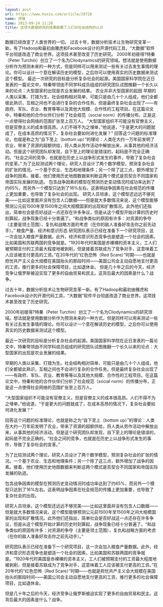 ```yaml
---
layout: post
url: https://www.huxiu.com/article/20728
name: 虎嗅
time: 2013-09-24 11:28
title: 这项大数据研究的成果颠覆了人们对社会结构的认识
---
```

数据已经改变了人类世界的一切。 过去十年，数据分析技术让生物研究变革一新。有了Hadoop和最初由雅虎和Facebook设计的开源代码工具，“大数据”软件平台彻底改造了商业世界。这项技术甚至改变了历史研究。 2000年初彼得?特秦（Peter Turchin）创立了一个名为Cliodynamics的研究领域。想法就是使用数据分析作为预测未来的一种方式，但是同样可以用来测试一些有关过去发生事情的理论。你可以设计一个意在解读历史的模型，之后你可以使用真实的历史数据来测试这个模型。 最近一次研究的目标是分析复杂社会的起源。美国国家科学院在近日发表的一篇论文中，特秦带领由不同学科成员组成的研究团队试图推翻一个长久以来的论点：大型国家的出现是农业发展的结果。 农业并非大型国家的起因 早期的人类以采集、打猎为生。社会结构相对简单，可能只是由几十个人组成，他们全都彼此熟识，互相之间也不会进行复杂的合作任务。但是最终复杂社会出现了——有政府、军队、农业、教育等等以及其他大规模、合作性的工程项目。在这篇论文中，特秦和他的合作伙伴们分析了社会规范（social norm）的传播分布，正是这一点使得社会网络的范围扩张至上百万人。 “大型国家组织不可能没有官僚主义，但是官僚主义的成本很高昂。人们不得不为之埋单，”他说道，“于是更大的问题就成了，在成本高昂的情况下，复杂社会要如何进化发展？” 回答这个问题的标准理论，也就是称之为“自下至上（bottom up）”的理论：人类在大约一万年前发明了农业，带来了资源的超额供给，将人类从劳作活动中解放出来，从事其他的经济活动。但是这个研究团队却发现，自下至上的理论是错误的，起码是不完全正确的。“社会之间的竞争，也就是在历史上以战争形式发生的事件，导致了复杂社会的变革。” 为了比较测试两个理论，研究人员设计了两个数学模型，预测复杂社会的扩张的情况。一个基于农业、生态和地理条件；另一个除了这三点，额外增加了战争的因素。接着，他们使用历史地图数据来判断这两个模式是否契合不同国家和帝国实际发展的轨迹。 包含战争因素的模型在预测历史变动情况时成功率达到了约65%，而另外一个模型只达到了16%左右。这表明战争因素在社会规范的传播上更加重要，也导致了复杂社会的出现。 研究人员坦承，这个模型还远远不够完美——比如这里面并没有包含人口数据——但是就大多数情况来说，这个模型能够预测公元前1500年至1500年之间大规模国家的出现和扩散情况。此外他们还指出，简单社会是否好战这一点还存在许多争议，但是从这个模型开始计算的历史时刻算起，战争现象已经十分普遍了。“和战争类似的原因有许多：对资源的争夺（主要是领土范围），复仇和战略方面的考虑（在你的敌人准备好攻击你之前先动手）。” 粮食产量、经济和意识形态 研究团队表示已经在准备下一个研究项目，这一次会加入粮食产量数据。此外，经济和意识形态竞争也是塑造一个社会的因素。比如美国和苏联两国的竞争就是。“1920年代时美国是赤裸裸的资本主义，工人们被预期支付的工资最大程度地被剥削，但是接着苏联成为了竞争对手，这意味着工人应该被支付更高的工资。”在20年代的“红色恐怖（Red Scare）”时期——也就是担忧共产主义会大规模在美国抬头的那段时间——美国公司会主动自愿地支付更高的工资，推行更多的社会保障项目，比如退休金。 但是几十年之后的今天，经济竞争让俄罗斯被迫实现了更多的自由贸易和民主。这背后最大的因素是什么？战争。

过去十年，数据分析技术让生物研究变革一新。有了Hadoop和最初由雅虎和Facebook设计的开源代码工具，“大数据”软件平台彻底改造了商业世界。这项技术甚至改变了历史研究。

2000年初彼得?特秦（Peter Turchin）创立了一个名为Cliodynamics的研究领域。想法就是使用数据分析作为预测未来的一种方式，但是同样可以用来测试一些有关过去发生事情的理论。你可以设计一个意在解读历史的模型，之后你可以使用真实的历史数据来测试这个模型。

最近一次研究的目标是分析复杂社会的起源。美国国家科学院在近日发表的一篇论文中，特秦带领由不同学科成员组成的研究团队试图推翻一个长久以来的论点：大型国家的出现是农业发展的结果。

早期的人类以采集、打猎为生。社会结构相对简单，可能只是由几十个人组成，他们全都彼此熟识，互相之间也不会进行复杂的合作任务。但是最终复杂社会出现了——有政府、军队、农业、教育等等以及其他大规模、合作性的工程项目。在这篇论文中，特秦和他的合作伙伴们分析了社会规范（social norm）的传播分布，正是这一点使得社会网络的范围扩张至上百万人。

“大型国家组织不可能没有官僚主义，但是官僚主义的成本很高昂。人们不得不为之埋单，”他说道，“于是更大的问题就成了，在成本高昂的情况下，复杂社会要如何进化发展？”

回答这个问题的标准理论，也就是称之为“自下至上（bottom up）”的理论：人类在大约一万年前发明了农业，带来了资源的超额供给，将人类从劳作活动中解放出来，从事其他的经济活动。但是这个研究团队却发现，自下至上的理论是错误的，起码是不完全正确的。“社会之间的竞争，也就是在历史上以战争形式发生的事件，导致了复杂社会的变革。”

为了比较测试两个理论，研究人员设计了两个数学模型，预测复杂社会的扩张的情况。一个基于农业、生态和地理条件；另一个除了这三点，额外增加了战争的因素。接着，他们使用历史地图数据来判断这两个模式是否契合不同国家和帝国实际发展的轨迹。

包含战争因素的模型在预测历史变动情况时成功率达到了约65%，而另外一个模型只达到了16%左右。这表明战争因素在社会规范的传播上更加重要，也导致了复杂社会的出现。

研究人员坦承，这个模型还远远不够完美——比如这里面并没有包含人口数据——但是就大多数情况来说，这个模型能够预测公元前1500年至1500年之间大规模国家的出现和扩散情况。此外他们还指出，简单社会是否好战这一点还存在许多争议，但是从这个模型开始计算的历史时刻算起，战争现象已经十分普遍了。“和战争类似的原因有许多：对资源的争夺（主要是领土范围），复仇和战略方面的考虑（在你的敌人准备好攻击你之前先动手）。”

研究团队表示已经在准备下一个研究项目，这一次会加入粮食产量数据。此外，经济和意识形态竞争也是塑造一个社会的因素。比如美国和苏联两国的竞争就是。“1920年代时美国是赤裸裸的资本主义，工人们被预期支付的工资最大程度地被剥削，但是接着苏联成为了竞争对手，这意味着工人应该被支付更高的工资。”在20年代的“红色恐怖（Red Scare）”时期——也就是担忧共产主义会大规模在美国抬头的那段时间——美国公司会主动自愿地支付更高的工资，推行更多的社会保障项目，比如退休金。

但是几十年之后的今天，经济竞争让俄罗斯被迫实现了更多的自由贸易和民主。这背后最大的因素是什么？战争。

